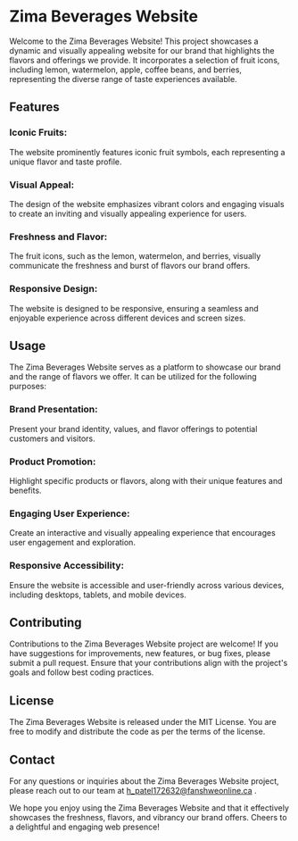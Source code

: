 # Zima Beverages Website
Welcome to the Zima Beverages Website! This project showcases a dynamic and visually appealing website for our brand that highlights the flavors and offerings we provide. It incorporates a selection of fruit icons, including lemon, watermelon, apple, coffee beans, and berries, representing the diverse range of taste experiences available.
## Features
### Iconic Fruits: 
The website prominently features iconic fruit symbols, each representing a unique flavor and taste profile.
### Visual Appeal: 
The design of the website emphasizes vibrant colors and engaging visuals to create an inviting and visually appealing experience for users.
### Freshness and Flavor: 
The fruit icons, such as the lemon, watermelon, and berries, visually communicate the freshness and burst of flavors our brand offers.
### Responsive Design: 
The website is designed to be responsive, ensuring a seamless and enjoyable experience across different devices and screen sizes.
## Usage 
The Zima Beverages Website serves as a platform to showcase our brand and the range of flavors we offer. It can be utilized for the following purposes:
### Brand Presentation: 
Present your brand identity, values, and flavor offerings to potential customers and visitors.
### Product Promotion: 
Highlight specific products or flavors, along with their unique features and benefits.
### Engaging User Experience: 
Create an interactive and visually appealing experience that encourages user engagement and exploration.
### Responsive Accessibility: 
Ensure the website is accessible and user-friendly across various devices, including desktops, tablets, and mobile devices.
## Contributing 
Contributions to the Zima Beverages Website project are welcome! If you have suggestions for improvements, new features, or bug fixes, please submit a pull request. Ensure that your contributions align with the project's goals and follow best coding practices.
## License 
The Zima Beverages Website is released under the MIT License. You are free to modify and distribute the code as per the terms of the license.
## Contact 
For any questions or inquiries about the Zima Beverages Website project, please reach out to our team at h_patel172632@fanshweonline.ca .

We hope you enjoy using the Zima Beverages Website and that it effectively showcases the freshness, flavors, and vibrancy our brand offers. Cheers to a delightful and engaging web presence!
